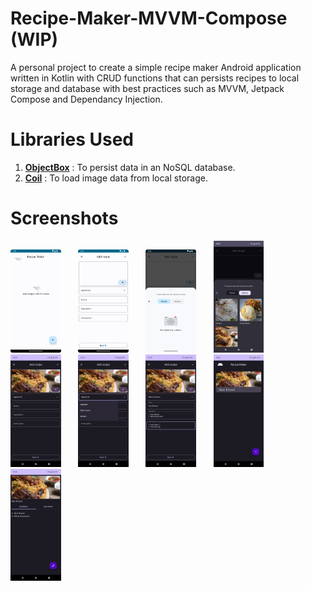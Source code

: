 # Recipe-Maker-MVVM-Compose (WIP)
A personal project to create a simple recipe maker Android application written in Kotlin with CRUD functions that can persists recipes to local storage and database with best practices such as MVVM, Jetpack Compose and Dependancy Injection.

# Libraries Used
1. <a href="https://github.com/objectbox/objectbox-java"><strong>ObjectBox</strong></a> : To persist data in an NoSQL database.
2. <a href="https://github.com/coil-kt/coil"><strong>Coil</strong></a> : To load image data from local storage.

# Screenshots
<p>
  <img src="screenshots/Recipe-Maker-MVVM-Compose-Img-1.png" width=16% height=16%>
  &nbsp; &nbsp; &nbsp;
  <img src="screenshots/Recipe-Maker-MVVM-Compose-Img-2.png" width=16% height=16%>
  &nbsp; &nbsp; &nbsp;
  <img src="screenshots/Recipe-Maker-MVVM-Compose-Img-3.png" width=16% height=16%>
  &nbsp; &nbsp; &nbsp;
  <img src="screenshots/Screenshot_20230519-100547.png" width=16% height=16%>
  &nbsp; &nbsp; &nbsp;
  <img src="screenshots/Screenshot_20230519-100601.png" width=16% height=16%>
  &nbsp; &nbsp; &nbsp;
  <img src="screenshots/Screenshot_20230519-100614.png" width=16% height=16%>
  &nbsp; &nbsp; &nbsp;
  <img src="screenshots/Screenshot_20230519-100813.png" width=16% height=16%>
  &nbsp; &nbsp; &nbsp;
  <img src="screenshots/Screenshot_20230519-100822.png" width=16% height=16%>
  &nbsp; &nbsp; &nbsp;
  <img src="screenshots/Screenshot_20230519-100833.png" width=16% height=16%>
</p>
